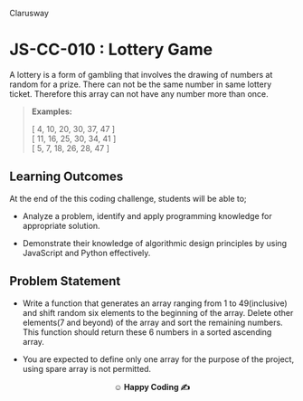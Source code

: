 <p>Clarusway<img align="right"
  src="https://secure.meetupstatic.com/photos/event/3/1/b/9/600_488352729.jpeg"  width="15px"></p>

# JS-CC-010 : Lottery Game

A lottery is a form of gambling that involves the drawing of numbers at random for a prize. There can not be the same number in same lottery ticket. Therefore this array can not have any number more than once.

> **Examples:**
>
> [ 4, 10, 20, 30, 37, 47 ]  
> [ 11, 16, 25, 30, 34, 41 ]  
> [ 5, 7, 18, 26, 28, 47 ]

## Learning Outcomes

At the end of the this coding challenge, students will be able to;

- Analyze a problem, identify and apply programming knowledge for appropriate solution.

- Demonstrate their knowledge of algorithmic design principles by using JavaScript and Python effectively.

## Problem Statement

- Write a function that generates an array ranging from 1 to 49(inclusive) and shift random six elements to the beginning of the array. Delete other elements(7 and beyond) of the array and sort the remaining numbers. This function should return these 6 numbers in a sorted ascending array.

- You are expected to define only one array for the purpose of the project, using spare array is not permitted.

**<p align="center">&#9786; Happy Coding &#9997;</p>**
